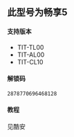 ## 此型号为畅享5
#### 支持版本
* TIT-TL00
* TIT-AL00
* TIT-CL10
#### 解锁码
     
    2878770696468128
  
#### 教程
见酷安
